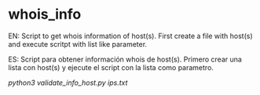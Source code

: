# whois_info
EN: Script to get whois information of host(s). First create a file with host(s) and execute scritpt with list like parameter.

ES: Script para obtener información whois de host(s). Primero crear una lista con host(s) y ejecute el script con la lista como parametro.

*python3 validate_info_host.py ips.txt*
